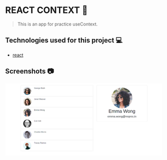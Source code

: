 # REACT CONTEXT :rocket:

> This is an app for practice useContext.

## Technologies used for this project :computer:

-   [react](https://reactjs.org/)

## Screenshots :camera:

![principal](docs/principal.png)

